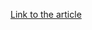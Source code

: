 [Link to the article](https://www.malwation.com/blog/new-muddywater-campaigns-after-operation-swords-of-iron)
